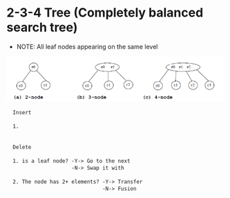 # 2-3-4 Tree (Completely balanced search tree)

* NOTE: All leaf nodes appearing on the same level

![2-3-4TreeNodes](/images/2-3-4TreeNodes.png)

      Insert
      
      1.


      Delete
      
      1. is a leaf node? -Y-> Go to the next  
                         -N-> Swap it with 
                         
      2. The node has 2+ elements? -Y-> Transfer
                                   -N-> Fusion
